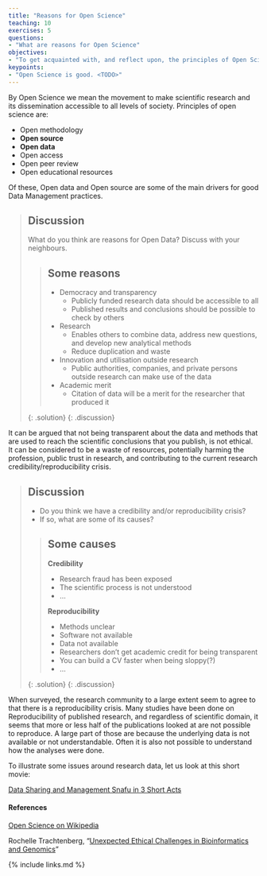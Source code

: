 ```yaml
---
title: "Reasons for Open Science"
teaching: 10
exercises: 5
questions:
- "What are reasons for Open Science"
objectives:
- "To get acquainted with, and reflect upon, the principles of Open Science"
keypoints:
- "Open Science is good. <TODO>"
---
```


By Open Science we mean the movement to make scientific research and its dissemination accessible to all levels of society. Principles of open science are:

* Open methodology
* **Open source**
* **Open data**
* Open access
* Open peer review
* Open educational resources

Of these, Open data and Open source are some of the main drivers for good Data Management practices.

> ## Discussion
>
> What do you think are reasons for Open Data? Discuss with your neighbours.
>
> > ## Some reasons
> >
> > - Democracy and transparency
> >   - Publicly funded research data should be accessible to all
> >   - Published results and conclusions should be possible to check by others
> > - Research
> >   - Enables others to combine data, address new questions, and develop new analytical methods
> >   - Reduce duplication and waste
> > - Innovation and utilisation outside research
> >   - Public authorities, companies, and private persons outside research can make use of the data
> > - Academic merit
> >   - Citation of data will be a merit for the researcher that produced it
> >
> {: .solution}
{: .discussion}


It can be argued that not being transparent about the data and methods that are used to reach the scientific conclusions that you publish, is not ethical. It can be considered to be a waste of resources, potentially harming the profession, public trust in research, and contributing to the current research credibility/reproducibility crisis.

> ## Discussion
>
> - Do you think we have a credibility and/or reproducibility crisis?
> - If so, what are some of its causes?
>
> > ## Some causes
> >
> > **Credibility**
> > - Research fraud has been exposed
> > - The scientific process is not understood
> > - …
> >
> > **Reproducibility**
> > - Methods unclear
> > - Software not available
> > - Data not available
> > - Researchers don’t get academic credit for being transparent
> > - You can build a CV faster when being sloppy(?)
> > - …
> >
> {: .solution}
{: .discussion}

When surveyed, the research community to a large extent seem to agree to that there is a reproducibility crisis. Many studies have been done on Reproducibility of published research, and regardless of scientific domain, it seems that more or less half of the publications looked at are not possible to reproduce. A large part of those are because the underlying data is not available or not understandable. Often it is also not possible to understand how the analyses were done.

To illustrate some issues around research data, let us look at this short movie:

[Data Sharing and Management Snafu in 3 Short Acts][c53ccf1c]

  [c53ccf1c]: https://www.youtube.com/watch?v=N2zK3sAtr-4 "Data Sharing and Management Snafu in 3 Short Acts"

#### References

[Open Science on Wikipedia](https://en.wikipedia.org/wiki/Open_science)

Rochelle Trachtenberg, “[Unexpected Ethical Challenges in Bioinformatics and Genomics](https://www.academia.edu/40292349/Unexpected_Ethical_Challenges_in_Bioinformatics_and_Genomics)”


{% include links.md %}
